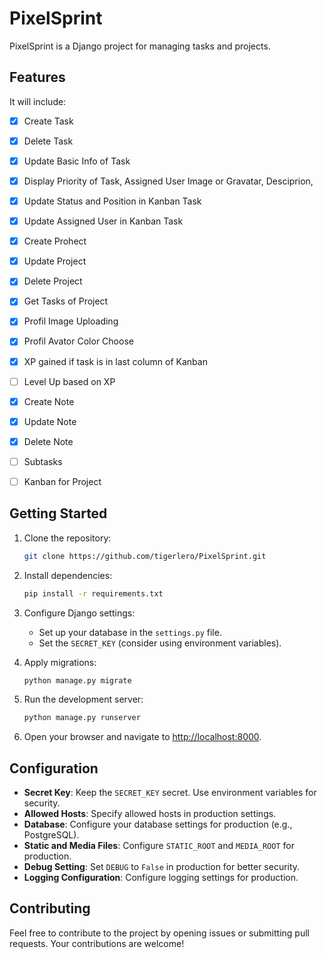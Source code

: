 # PixelSprint

PixelSprint is a Django project for managing tasks and projects.

## Features

It will include:
- [x] Create Task
- [x] Delete Task
- [x] Update Basic Info of Task
- [x] Display Priority of Task, Assigned User Image or Gravatar, Desciprion,
- [x] Update Status and Position in Kanban Task
- [x] Update Assigned User in Kanban Task
- [x] Create Prohect
- [x] Update Project
- [x] Delete Project
- [x] Get Tasks of Project
- [x] Profil Image Uploading
- [x] Profil Avator Color Choose
- [x] XP gained if task is in last column of Kanban
- [ ] Level Up based on XP
- [x] Create Note
- [x] Update Note
- [x] Delete Note
- [ ] Subtasks
- [ ] Kanban for Project


## Getting Started

1. Clone the repository:

    ```bash
    git clone https://github.com/tigerlero/PixelSprint.git
    ```

2. Install dependencies:

    ```bash
    pip install -r requirements.txt
    ```

3. Configure Django settings:

    - Set up your database in the `settings.py` file.
    - Set the `SECRET_KEY` (consider using environment variables).

4. Apply migrations:

    ```bash
    python manage.py migrate
    ```

5. Run the development server:

    ```bash
    python manage.py runserver
    ```

6. Open your browser and navigate to [http://localhost:8000](http://localhost:8000).

## Configuration

- **Secret Key**: Keep the `SECRET_KEY` secret. Use environment variables for security.
- **Allowed Hosts**: Specify allowed hosts in production settings.
- **Database**: Configure your database settings for production (e.g., PostgreSQL).
- **Static and Media Files**: Configure `STATIC_ROOT` and `MEDIA_ROOT` for production.
- **Debug Setting**: Set `DEBUG` to `False` in production for better security.
- **Logging Configuration**: Configure logging settings for production.

## Contributing

Feel free to contribute to the project by opening issues or submitting pull requests. Your contributions are welcome!
